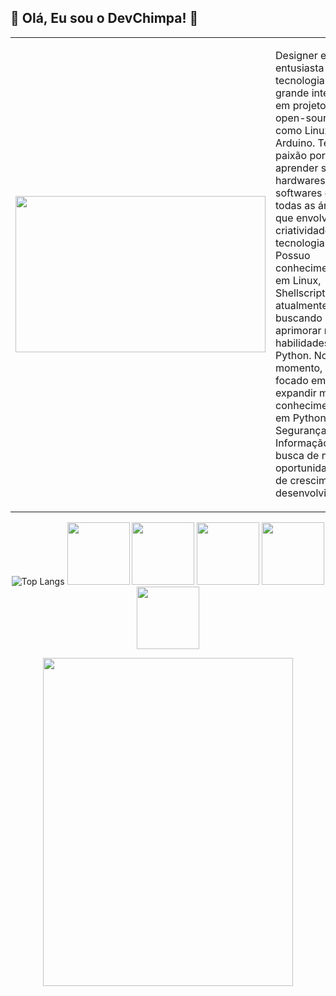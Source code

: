 <h2>🐒 Olá, Eu sou o DevChimpa! 🐒 </h2>

<table>
  <tr>
    <td>
      <img width='400' height='250' src="https://i.pinimg.com/originals/52/ce/57/52ce57e7e3cbb5a31cc7792180d734d9.gif"/>
    </td>
    <td>
      <p>
        Designer e entusiasta em tecnologia com grande interesse em projetos open-source, como Linux e Arduino. 
        Tenho paixão por aprender sobre hardwares, softwares e todas as áreas que envolvem criatividade e tecnologia. 
        Possuo conhecimento em Linux, Shellscript e atualmente buscando aprimorar minhas habilidades em Python. 
        No momento, estou focado em expandir meu conhecimento em Python e Segurança da Informação, em busca de novas oportunidades de crescimento e desenvolvimento.
      </p>
    </td>
  </tr>
</table>
 <div align="center">
  
   ![Top Langs](https://github-readme-stats.vercel.app/api/top-langs/?username=devchimpa&langs_count=8&theme=chartreuse-dark) <img width='100' height='100' src="https://cdn-icons-png.flaticon.com/512/6124/6124995.png"/> <img width='100' height='100' src="https://cdn-icons-png.flaticon.com/512/5797/5797394.png"/> <img width='100' height='100' src="https://cdn-icons-png.flaticon.com/512/5968/5968350.png"/> <img width='100' height='100' src="https://img.icons8.com/?size=512&id=b4Y5rs3iBGqE&format=png"/> <img width='100' height='100' src="https://img.icons8.com/?size=512&id=63150&format=png"/>

  </div>
 
 <div align="center">
  
  <img width='400' height='525' src="https://i.pinimg.com/originals/37/4a/9c/374a9ce6182b7a8aafd8c6ea6b698ff3.gif"/> 
   </div>

